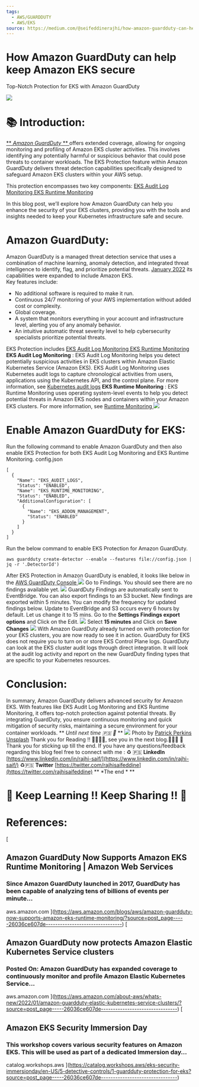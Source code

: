 ```yaml
---
tags:
  - AWS/GUARDDUTY
  - AWS/EKS
source: https://medium.com/@seifeddinerajhi/how-amazon-guardduty-can-help-keep-amazon-eks-secure-26036ce607de
---
```





# How Amazon GuardDuty can help keep Amazon EKS secure

> 
Top-Notch Protection for EKS with Amazon GuardDuty

![](https://miro.medium.com/v2/resize:fit:700/1*OTszM6hHZ_ZZaOmvXUzIgg.png) 


# 📚 Introduction:

 [ ** *Amazon GuardDuty* **  ](https://aws.amazon.com/guardduty/)offers extended coverage, allowing for ongoing monitoring and profiling of Amazon EKS cluster activities.
This involves identifying any potentially harmful or suspicious behavior that could pose threats to container workloads. The EKS Protection feature within Amazon GuardDuty delivers threat detection capabilities specifically designed to safeguard Amazon EKS clusters within your AWS setup.
> 
This protection encompasses two key components:  [EKS Audit Log Monitoring ](https://aws.amazon.com/about-aws/whats-new/2022/01/amazon-guardduty-elastic-kubernetes-service-clusters/)  [EKS Runtime Monitoring](https://aws.amazon.com/blogs/aws/amazon-guardduty-now-supports-amazon-eks-runtime-monitoring/) 

In this blog post, we’ll explore how Amazon GuardDuty can help you enhance the security of your EKS clusters, providing you with the tools and insights needed to keep your Kubernetes infrastructure safe and secure.


# Amazon GuardDuty:

Amazon GuardDuty is a managed threat detection service that uses a combination of machine learning, anomaly detection, and integrated threat intelligence to identify, flag, and prioritize potential threats.
 [January 2022](https://aws.amazon.com/about-aws/whats-new/2022/01/amazon-guardduty-elastic-kubernetes-service-clusters/)  its capabilities were expanded to include Amazon EKS. \
Key features include:
- No additional software is required to make it run.
- Continuous 24/7 monitoring of your AWS implementation without added cost or complexity.
- Global coverage.
- A system that monitors everything in your account and infrastructure level, alerting you of any anomaly behavior.
- An intuitive automatic threat severity level to help cybersecurity specialists prioritize potential threats.

EKS Protection includes  [EKS Audit Log Monitoring ](https://aws.amazon.com/about-aws/whats-new/2022/01/amazon-guardduty-elastic-kubernetes-service-clusters/)  [EKS Runtime Monitoring](https://aws.amazon.com/blogs/aws/amazon-guardduty-now-supports-amazon-eks-runtime-monitoring/) 
 **EKS Audit Log Monitoring** : EKS Audit Log Monitoring helps you detect potentially suspicious activities in EKS clusters within Amazon Elastic Kubernetes Service (Amazon EKS). EKS Audit Log Monitoring uses Kubernetes audit logs to capture chronological activities from users, applications using the Kubernetes API, and the control plane. For more information, see  [Kubernetes audit logs](https://docs.aws.amazon.com/guardduty/latest/ug/features-kubernetes-protection.html#guardduty_k8s-audit-logs) 
 **EKS Runtime Monitoring** : EKS Runtime Monitoring uses operating system-level events to help you detect potential threats in Amazon EKS nodes and containers within your Amazon EKS clusters. For more information, see  [Runtime Monitoring ](https://docs.aws.amazon.com/guardduty/latest/ug/runtime-monitoring.html) 
![](https://miro.medium.com/v2/resize:fit:700/0*tNswcSmSZircvc80.jpg) 


# Enable Amazon GuardDuty for EKS:

Run the following command to enable Amazon GuardDuty and then also enable EKS Protection for both EKS Audit Log Monitoring and EKS Runtime Monitoring.
config.json

```
[
  {
    "Name": "EKS_AUDIT_LOGS",
    "Status": "ENABLED",      
    "Name": "EKS_RUNTIME_MONITORING",
    "Status": "ENABLED",
    "AdditionalConfiguration": [
      {
        "Name": "EKS_ADDON_MANAGEMENT",
        "Status": "ENABLED"
      }
    ]
  }
]
```


Run the below command to enable EKS Protection for Amazon GuardDuty.

```
aws guardduty create-detector --enable --features file://config.json | jq -r '.DetectorId')
```


After EKS Protection in Amazon GuardDuty is enabled, it looks like below in the  [AWS GuardDuty Console ](https://us-west-2.console.aws.amazon.com/guardduty/home?region=us-west-2#/k8s-protection) 
![](https://miro.medium.com/v2/resize:fit:700/0*_kfBEX3gcMce1_Oh.png) 
Go to Findings. You should see there are no findings available yet.
![](https://miro.medium.com/v2/resize:fit:700/0*HkXaKwfwL1sTY86Z.png) 
GuardDuty Findings are automatically sent to EventBridge. You can also export findings to an S3 bucket. New findings are exported within 5 minutes. You can modify the frequency for updated findings below. Update to EventBridge and S3 occurs every 6 hours by default. Let us change it to 15 mins.
Go to the  **Settings**  **Findings export options**  and Click on the Edit.
![](https://miro.medium.com/v2/resize:fit:700/0*7eKdsdBNC8bmUlIU.png) 
Select  **15 minutes**  and Click on  **Save Changes** 
![](https://miro.medium.com/v2/resize:fit:700/0*172w38VPk0uZH11h.png) 
With Amazon GuardDuty already turned on with protection for your EKS clusters, you are now ready to see it in action. GuardDuty for EKS does not require you to turn on or store EKS Control Plane logs. GuardDuty can look at the EKS cluster audit logs through direct integration.
It will look at the audit log activity and report on the new GuardDuty finding types that are specific to your Kubernetes resources.


# Conclusion:

In summary, Amazon GuardDuty delivers advanced security for Amazon EKS. With features like EKS Audit Log Monitoring and EKS Runtime Monitoring, it offers top-notch protection against potential threats. By integrating GuardDuty, you ensure continuous monitoring and quick mitigation of security risks, maintaining a secure environment for your container workloads.
 ** *Until next time 🇵🇸 🎉* ** 
![](https://miro.medium.com/v2/resize:fit:700/0*tsPIsScSuqH331R7) Photo by  [Patrick Perkins](https://unsplash.com/@patrickperkins?utm_source=medium&utm_medium=referral)  [Unsplash](https://unsplash.com/?utm_source=medium&utm_medium=referral) 
Thank you for Reading !! 🙌🏻😁📃, see you in the next blog.🤘🇵🇸
🚀 Thank you for sticking up till the end. If you have any questions/feedback regarding this blog feel free to connect with me :
♻️ 🇵🇸 **LinkedIn**  [https://www.linkedin.com/in/rajhi-saif/](https://www.linkedin.com/in/rajhi-saif/) 
♻️🇵🇸  **Twitter**  [https://twitter.com/rajhisaifeddine](https://twitter.com/rajhisaifeddine) 
 ** *The end * ** 


# 🔰 Keep Learning !! Keep Sharing !! 🔰



# References:
 [


## Amazon GuardDuty Now Supports Amazon EKS Runtime Monitoring | Amazon Web Services



### Since Amazon GuardDuty launched in 2017, GuardDuty has been capable of analyzing tens of billions of events per minute…

aws.amazon.com ](https://aws.amazon.com/blogs/aws/amazon-guardduty-now-supports-amazon-eks-runtime-monitoring/?source=post_page-----26036ce607de--------------------------------) [


## Amazon GuardDuty now protects Amazon Elastic Kubernetes Service clusters



### Posted On: Amazon GuardDuty has expanded coverage to continuously monitor and profile Amazon Elastic Kubernetes Service…

aws.amazon.com ](https://aws.amazon.com/about-aws/whats-new/2022/01/amazon-guardduty-elastic-kubernetes-service-clusters/?source=post_page-----26036ce607de--------------------------------) [


## Amazon EKS Security Immersion Day



### This workshop covers various security features on Amazon EKS. This will be used as part of a dedicated Immersion day…

catalog.workshops.aws ](https://catalog.workshops.aws/eks-security-immersionday/en-US/5-detective-controls/1-guardduty-protection-for-eks?source=post_page-----26036ce607de--------------------------------)